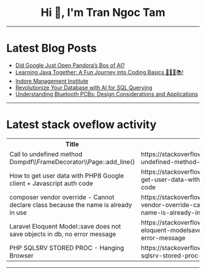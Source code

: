 <h1 align="center">Hi 👋, I'm Tran Ngoc Tam</h1>

---

# Latest Blog Posts 
<!-- BLOG-POST-LIST:START -->
- [Did Google Just Open Pandora’s Box of AI?](https://dev.to/airabbit/gemini-20-did-google-just-open-pandoras-box-of-ai-3kn9)
- [Learning Java Together: A Fun Journey into Coding Basics 👩🏼‍💻📚!](https://dev.to/respect17/learning-java-together-a-fun-journey-into-coding-basics--2jn8)
- [Indore Management Institute](https://dev.to/shreya_shah_3528cb69997a9/indore-management-institute-2004)
- [Revolutionize Your Database with AI for SQL Querying](https://dev.to/ezinsightsai/revolutionize-your-database-with-ai-for-sql-querying-a6i)
- [Understanding Bluetooth PCBs: Design Considerations and Applications](https://dev.to/yoy/understanding-bluetooth-pcbs-design-considerations-and-applications-3607)
<!-- BLOG-POST-LIST:END -->

---

# Latest stack oveflow activity
<table>
  <tr><th>Title</th><th>Link</th></tr>
  <!-- STACKOVERFLOW:START --><tr><td>Call to undefined method Dompdf\\FrameDecorator\\Page::add_line&lpar;&rpar;</td><td>https://stackoverflow.com/questions/79278206/call-to-undefined-method-dompdf-framedecorator-pageadd-line</td></tr><tr><td>How to get user data with PHP8 Google client + Javascript auth code</td><td>https://stackoverflow.com/questions/79278062/how-to-get-user-data-with-php8-google-client-javascript-auth-code</td></tr><tr><td>composer vendor override - Cannot declare class because the name is already in use</td><td>https://stackoverflow.com/questions/79278052/composer-vendor-override-cannot-declare-class-because-the-name-is-already-in-u</td></tr><tr><td>Laravel Eloquent Model::save does not save objects in db, no error message</td><td>https://stackoverflow.com/questions/79278047/laravel-eloquent-modelsave-does-not-save-objects-in-db-no-error-message</td></tr><tr><td>PHP SQLSRV STORED PROC - Hanging Browser</td><td>https://stackoverflow.com/questions/79278027/php-sqlsrv-stored-proc-hanging-browser</td></tr><!-- STACKOVERFLOW:END -->
</table>

---


